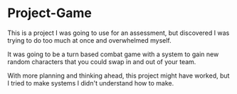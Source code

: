 # Project-Game

This is a project I was going to use for an assessment, but discovered I was trying to do too much at once and overwhelmed myself.

It was going to be a turn based combat game with a system to gain new random characters that you could swap in and out of your team.

With more planning and thinking ahead, this project might have worked, but I tried to make systems I didn't understand how to make.
